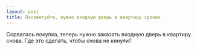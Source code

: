 ```yaml
---
layout: post 
title: Посоветуйте, нужно входную дверь в квартиру срочно 
--- 
```

Сорвалась покупка, теперь нужно заказать входную дверь в квартиру снова. Где это сделать, чтобы снова не кинули?